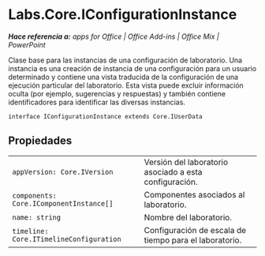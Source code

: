 
# Labs.Core.IConfigurationInstance

 _**Hace referencia a:** apps for Office | Office Add-ins | Office Mix | PowerPoint_

Clase base para las instancias de una configuración de laboratorio. Una instancia es una creación de instancia de una configuración para un usuario determinado y contiene una vista traducida de la configuración de una ejecución particular del laboratorio. Esta vista puede excluir información oculta (por ejemplo, sugerencias y respuestas) y también contiene identificadores para identificar las diversas instancias.

```
interface IConfigurationInstance extends Core.IUserData
```


## Propiedades


|||
|:-----|:-----|
| `appVersion: Core.IVersion`|Versión del laboratorio asociado a esta configuración.|
| `components: Core.IComponentInstance[]`|Componentes asociados al laboratorio.|
| `name: string`|Nombre del laboratorio.|
| `timeline: Core.ITimelineConfiguration`|Configuración de escala de tiempo para el laboratorio.|
